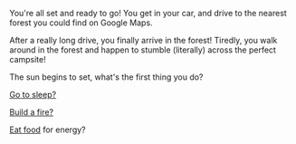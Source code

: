 You're all set and ready to go!
You get in your car, and drive to the nearest forest you could find on Google Maps.

After a really long drive, you finally arrive in the forest!
Tiredly, you walk around in the forest and happen to stumble (literally) across the perfect campsite!

The sun begins to set, what's the first thing you do?

[Go to sleep?](forest/sleep.md)

[Build a fire?](forest/campfire.md)

[Eat food](forest/eat.md) for energy?
